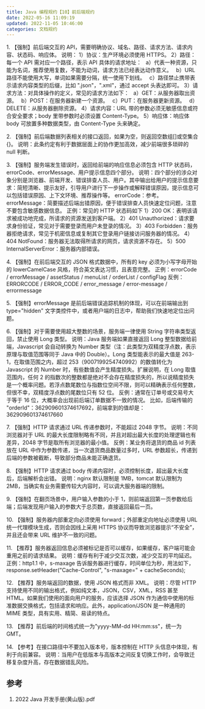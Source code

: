```yaml
---
title: Java 编程规约【10】前后端规约
date: 2022-05-16 11:09:19
updated: 2022-11-05 10:46:00
categories: 文档规约
---
```


1\. 【强制】前后端交互的 API，需要明确协议、域名、路径、请求方法、请求内容、状态码、响应体。
说明：
1）协议：生产环境必须使用 HTTPS。
2）路径：每一个 API 需对应一个路径，表示 API 具体的请求地址：
&ensp;a）代表一种资源，只能为名词，推荐使用复数，不能为动词，请求方法已经表达动作意义。
&ensp;b）URL 路径不能使用大写，单词如果需要分隔，统一使用下划线。
&ensp;c）路径禁止携带表示请求内容类型的后缀，比如 ".json"，".xml"，通过 accept 头表达即可。
3）请求方法：对具体操作的定义，常见的请求方法如下：
&ensp;a）GET：从服务器取出资源。
&ensp;b）POST：在服务器新建一个资源。
&ensp;c）PUT：在服务器更新资源。
&ensp;d）DELETE：从服务器删除资源。
4）请求内容：URL 带的参数必须无敏感信息或符合安全要求；body 里带参数时必须设置 Content-Type。
5）响应体：响应体 body 可放置多种数据类型，由 Content-Type 头来确定。

2\. 【强制】前后端数据列表相关的接口返回，如果为空，则返回空数组[]或空集合{}。
说明：此条约定有利于数据层面上的协作更加高效，减少前端很多琐碎的 null 判断。

3\. 【强制】服务端发生错误时，返回给前端的响应信息必须包含 HTTP 状态码，errorCode、errorMessage、用户提示信息四个部分。
说明：四个部分的涉众对象分别是浏览器、前端开发、错误排查人员、用户。其中输出给用户的提示信息要求：简短清晰、提示友好，引导用户进行下一步操作或解释错误原因，提示信息可以包括错误原因、上下文环境、推荐操作等。
errorCode：参考。errorMessage：简要描述后端出错原因，便于错误排查人员快速定位问题，注意不要包含敏感数据信息。
正例：常见的 HTTP 状态码如下
1）200 OK：表明该请求被成功地完成，所请求的资源发送到客户端。
2）401 Unauthorized：请求要求身份验证，常见对于需要登录而用户未登录的情况。
3）403 Forbidden：服务器拒绝请求，常见于机密信息或复制其它登录用户链接访问服务器的情况。
4）404 NotFound：服务器无法取得所请求的网页，请求资源不存在。
5）500 InternalServerError：服务器内部错误。

4\. 【强制】在前后端交互的 JSON 格式数据中，所有的 key 必须为小写字母开始的 lowerCamelCase
风格，符合英文表达习惯，且表意完整。
正例：errorCode / errorMessage / assetStatus / menuList / orderList / configFlag
反例：ERRORCODE / ERROR_CODE / error_message / error-message / errormessage

5\. 【强制】errorMessage 是前后端错误追踪机制的体现，可以在前端输出到 type="hidden" 文字类控件中，或者用户端的日志中，帮助我们快速地定位出问题。

6\. 【强制】对于需要使用超大整数的场景，服务端一律使用 String 字符串类型返回，禁止使用 Long 类型。
说明：Java 服务端如果直接返回 Long 整型数据给前端，Javascript 会自动转换为 Number 类型（注：此类型为双精度浮点数，表示原理与取值范围等同于 Java 中的 Double）。Long 类型能表示的最大值是 263-1，在取值范围之内，超过 253（9007199254740992）的数值转化为 Javascript 的 Number 时，有些数值会产生精度损失。扩展说明，在 Long 取值范围内，任何 2 的指数次的整数都是绝对不会存在精度损失的，所以说精度损失是一个概率问题。若浮点数尾数位与指数位空间不限，则可以精确表示任何整数，但很不幸，双精度浮点数的尾数位只有 52 位。
反例：通常在订单号或交易号大于等于 16 位，大概率会出现前后端订单数据不一致的情况。
比如，后端传输的 "orderId"：362909601374617692，前端拿到的值却是：362909601374617660

7\. 【强制】HTTP 请求通过 URL 传递参数时，不能超过 2048 字节。
说明：不同浏览器对于 URL 的最大长度限制略有不同，并且对超出最大长度的处理逻辑也有差异，2048 字节是取所有浏览器的最小值。
反例：某业务将退货的商品 id 列表放在 URL 中作为参数传递，当一次退货商品数量过多时，URL 参数超长，传递到后端的参数被截断，导致部分商品未能正确退货。

8\. 【强制】HTTP 请求通过 body 传递内容时，必须控制长度，超出最大长度后，后端解析会出错。
说明：nginx 默认限制是 1MB，tomcat 默认限制为 2MB，当确实有业务需要传较大内容时，可以调大服务器端的限制。

9\. 【强制】在翻页场景中，用户输入参数的小于 1，则前端返回第一页参数给后端；后端发现用户输入的参数大于总页数，直接返回最后一页。

10\. 【强制】服务器内部重定向必须使用 forward；外部重定向地址必须使用 URL 统一代理模块生成，否则会因线上采用 HTTPS 协议而导致浏览器提示“不安全”，并且还会带来 URL 维护不一致的问题。

11\. 【推荐】服务器返回信息必须被标记是否可以缓存，如果缓存，客户端可能会重用之前的请求结果。
说明：缓存有利于减少交互次数，减少交互的平均延迟。
正例：http1.1 中，s-maxage 告诉服务器进行缓存，时间单位为秒，用法如下，
response.setHeader("Cache-Control", "s-maxage=" + cacheSeconds);

12\. 【推荐】服务端返回的数据，使用 JSON 格式而非 XML。
说明：尽管 HTTP 支持使用不同的输出格式，例如纯文本，JSON，CSV，XML，RSS 甚至 HTML。如果我们使用的面向用户的服务，应该选择 JSON 作为通信中使用的标准数据交换格式，包括请求和响应。此外，application/JSON 是一种通用的 MIME 类型，具有实用、精简、易读的特点。

13\. 【推荐】前后端的时间格式统一为"yyyy-MM-dd HH:mm:ss"，统一为 GMT。

14\. 【参考】在接口路径中不要加入版本号，版本控制在 HTTP 头信息中体现，有利于向前兼容。
说明：当用户在低版本与高版本之间反复切换工作时，会导致迁移复杂度升高，存在数据错乱风险。

## 参考

1. 2022 Java 开发手册(黄山版).pdf

